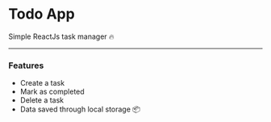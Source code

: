 # Todo App
Simple ReactJs task manager 🔥

---

### Features

- Create a task
- Mark as completed
- Delete a task
- Data saved through local storage 📦 

